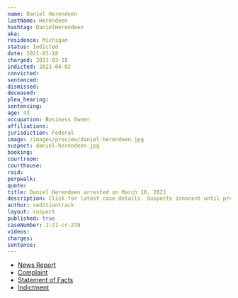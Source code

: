 ```yaml
---
name: Daniel Herendeen
lastName: Herendeen
hashtag: DanielHerendeen
aka:
residence: Michigan
status: Indicted
date: 2021-03-18
charged: 2021-03-18
indicted: 2021-04-02
convicted: 
sentenced: 
dismissed: 
deceased:
plea_hearing:
sentencing:
age: 43
occupation: Business Owner
affiliations:
jurisdiction: Federal
image: /images/preview/daniel-herendeen.jpg
suspect: daniel-herendeen.jpg
booking:
courtroom:
courthouse:
raid:
perpwalk:
quote:
title: Daniel Herendeen arrested on March 18, 2021
description: Click for latest case details. Suspects innocent until proven guilty.
author: seditiontrack
layout: suspect
published: true
caseNumber: 1:21-cr-278
videos:
charges:
sentence:
---
```

- [News Report](https://www.detroitnews.com/story/news/local/detroit-city/2021/03/18/us-capitol-riot-leads-charges-against-two-more-michigan-men/4746118001/)
- [Complaint](https://www.justice.gov/usao-dc/case-multi-defendant/file/1378831/download)
- [Statement of Facts](https://www.justice.gov/usao-dc/case-multi-defendant/file/1378836/download)
- [Indictment](https://www.justice.gov/usao-dc/case-multi-defendant/file/1384351/download)
